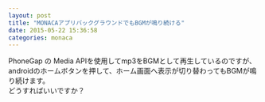 ```yaml
---
layout: post
title: "MONACAアプリバックグラウンドでもBGMが鳴り続ける"
date: 2015-05-22 15:36:58
categories: monaca
---
```

<p>PhoneGap の Media APIを使用してmp3をBGMとして再生しているのですが、<br>
androidのホームボタンを押して、ホーム画面へ表示が切り替わってもBGMが鳴り続けます。<br>
どうすればいいですか？</p>
